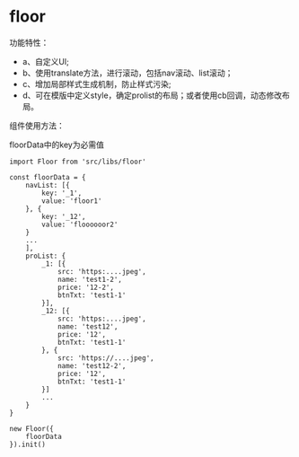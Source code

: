 # floor
功能特性：

* a、自定义UI;
* b、使用translate方法，进行滚动，包括nav滚动、list滚动；
* c、增加局部样式生成机制，防止样式污染;
* d、可在模版中定义style，确定prolist的布局；或者使用cb回调，动态修改布局。

组件使用方法：

floorData中的key为必需值

```
import Floor from 'src/libs/floor'

const floorData = {
    navList: [{
        key: '_1',
        value: 'floor1'
    }, {
        key: '_12',
        value: 'floooooor2'
    }
    ...
    ],
    proList: {
        _1: [{
            src: 'https:....jpeg',
            name: 'test1-2',
            price: '12-2',
            btnTxt: 'test1-1'
        }],
        _12: [{
            src: 'https:....jpeg',
            name: 'test12',
            price: '12',
            btnTxt: 'test1-1'
        }, {
            src: 'https://....jpeg',
            name: 'test12-2',
            price: '12',
            btnTxt: 'test1-1'
        }]
        ...
    }
}

new Floor({
    floorData
}).init()

```